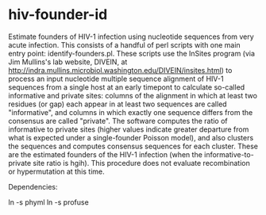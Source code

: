 # hiv-founder-id
Estimate founders of HIV-1 infection using nucleotide sequences from very acute infection.  This consists of a handful of perl scripts with one main entry point: identify-founders.pl.  These scripts use the InSites program (via Jim Mullins's lab website, DIVEIN, at http://indra.mullins.microbiol.washington.edu/DIVEIN/insites.html) to process an input nucleotide multiple sequence alignment of HIV-1 sequences from a single host at an early timepont to calculate so-called informative and private sites: columns of the alignment in which at least two residues (or gap) each appear in at least two sequences are called "informative", and columns in which exactly one sequence differs from the consensus are called "private".  The software computes the ratio of informative to private sites (higher values indicate greater departure from what is expected under a single-founder Poisson model), and also clusters the sequences and computes consensus sequences for each cluster.  These are the estimated founders of the HIV-1 infection (when the informative-to-private site ratio is hgih).  This procedure does not evaluate recombination or hypermutation at this time.

Dependencies:

ln -s <path to patched phyml executable> phyml
ln -s <path to profuse> profuse
